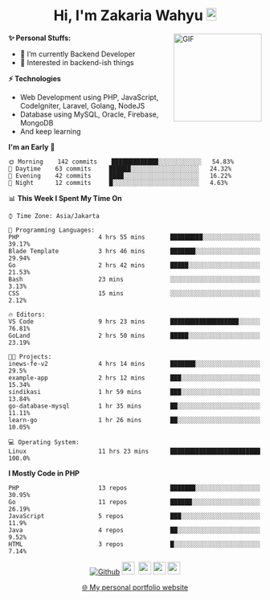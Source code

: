 <h1 align="center">Hi, I'm Zakaria Wahyu <img src="https://github.com/TheDudeThatCode/TheDudeThatCode/blob/master/Assets/Hi.gif" width="20px" height="25px"></h1>

<img align="right" alt="GIF" height="175px" src="https://www.nayakapratama.co.id/wp-content/uploads/2019/07/Website-Maintenance.gif" />

**✨ Personal Stuffs:**
- 🔭 I’m currently Backend Developer
- 🌱 Interested in backend-ish things

**⚡ Technologies**
- Web Development using PHP, JavaScript, CodeIgniter, Laravel, Golang, NodeJS
- Database using MySQL, Oracle, Firebase, MongoDB
- And keep learning

<!--START_SECTION:waka-->
**I'm an Early 🐤** 

```text
🌞 Morning    142 commits    █████████████░░░░░░░░░░░░   54.83% 
🌆 Daytime    63 commits     ██████░░░░░░░░░░░░░░░░░░░   24.32% 
🌃 Evening    42 commits     ████░░░░░░░░░░░░░░░░░░░░░   16.22% 
🌙 Night      12 commits     █░░░░░░░░░░░░░░░░░░░░░░░░   4.63%

```


📊 **This Week I Spent My Time On** 

```text
⌚︎ Time Zone: Asia/Jakarta

💬 Programming Languages: 
PHP                      4 hrs 55 mins       █████████░░░░░░░░░░░░░░░░   39.17% 
Blade Template           3 hrs 46 mins       ███████░░░░░░░░░░░░░░░░░░   29.94% 
Go                       2 hrs 42 mins       █████░░░░░░░░░░░░░░░░░░░░   21.53% 
Bash                     23 mins             ░░░░░░░░░░░░░░░░░░░░░░░░░   3.13% 
CSS                      15 mins             ░░░░░░░░░░░░░░░░░░░░░░░░░   2.12%

🔥 Editors: 
VS Code                  9 hrs 23 mins       ███████████████████░░░░░░   76.81% 
GoLand                   2 hrs 50 mins       █████░░░░░░░░░░░░░░░░░░░░   23.19%

🐱‍💻 Projects: 
inews-fe-v2              4 hrs 14 mins       ███████░░░░░░░░░░░░░░░░░░   29.5% 
example-app              2 hrs 12 mins       ███░░░░░░░░░░░░░░░░░░░░░░   15.34% 
sindikasi                1 hr 59 mins        ███░░░░░░░░░░░░░░░░░░░░░░   13.84% 
go-database-mysql        1 hr 35 mins        ██░░░░░░░░░░░░░░░░░░░░░░░   11.11% 
learn-go                 1 hr 26 mins        ██░░░░░░░░░░░░░░░░░░░░░░░   10.05%

💻 Operating System: 
Linux                    11 hrs 23 mins      █████████████████████████   100.0%

```

**I Mostly Code in PHP** 

```text
PHP                      13 repos            ███████░░░░░░░░░░░░░░░░░░   30.95% 
Go                       11 repos            ██████░░░░░░░░░░░░░░░░░░░   26.19% 
JavaScript               5 repos             ███░░░░░░░░░░░░░░░░░░░░░░   11.9% 
Java                     4 repos             ██░░░░░░░░░░░░░░░░░░░░░░░   9.52% 
HTML                     3 repos             █░░░░░░░░░░░░░░░░░░░░░░░░   7.14%

```



<!--END_SECTION:waka-->

<p align="center">
<a href="https://github.com/zakariawahyu" target="_blank"><img alt="Github" src="https://img.shields.io/badge/GitHub-%2312100E.svg?&style=for-the-badge&logo=Github&logoColor=white" /></a>
<a href="https://www.twitter.com/_zakariawahyu"><img src="https://img.shields.io/badge/twitter-%231DA1F2.svg?&style=for-the-badge&logo=twitter&logoColor=white" height=25></a> 
<a href="https://www.linkedin.com/in/zakariawahyu"><img src="https://img.shields.io/badge/linkedin-%230077B5.svg?&style=for-the-badge&logo=linkedin&logoColor=white" height=25></a> 
<a href="https://www.instagram.com/_zakariawahyu"><img src="https://img.shields.io/badge/instagram-%23E4405F.svg?&style=for-the-badge&logo=instagram&logoColor=white" height=25></a>
<a href="https://medium.com/@zakariawahyu"><img src="https://img.shields.io/badge/Medium-12100E?style=for-the-badge&logo=medium&logoColor=white" height=25></a>
</p>
<p align="center"><a href="https://www.zakariawahyu.com" target="_blank">🌐 My personal portfolio website</a></p>
